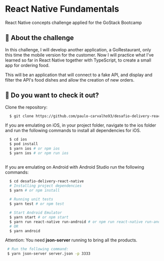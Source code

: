 # React Native Fundamentals
React Native concepts challenge applied for the GoStack Bootcamp

## :rocket: About the challenge

In this challenge, I will develop another application, a GoRestaurant, only this time the mobile version for the customer. Now I will practice what I've learned so far in React Native together with TypeScript, to create a small app for ordering food.

This will be an application that will connect to a fake API, and display and filter the API's food dishes and allow the creation of new orders.

## :hammer: Do you want to check it out?

Clone the repository:

```sh
  $ git clone https://github.com/paulo-carvalho93/desafio-delivery-react-native.git
```

If you are emulating on iOS, in your project folder, navigate to the ios folder and run the following commands to install all dependencies for iOS.
```sh
  $ cd ios
  $ pod install
  $ yarn ios # or npm ios
  $ yarn ios # or npm run ios
  
```

If you are emulating on Android with Android Studio run the following commands:

```sh
  $ cd desafio-delivery-react-native
  # Installing project dependencies
  $ yarn # or npm install
  
  # Running unit tests
  $ yarn test # or npm test

  # Start Android Emulator
  $ yarn start # or npm start
  $ yarn run react-native run-android # or npm run react-native run-android
  # OR
  $ yarn android
  ```
  
  Attention: You need **json-server** running to bring all the products.
  
  ```sh
   # Run the following command:
   $ yarn json-server server.json -p 3333
   ```
  
  
